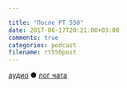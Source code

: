 ```yaml
---

title: "После РТ 550"
date: 2017-06-17T20:21:00+03:00
comments: true
categories: podcast
filename: rt550post
---
```

[аудио](http://cdn.radio-t.com/rt550post.mp3) ● [лог чата](http://chat.radio-t.com/logs/radio-t-550.html)
<audio src="http://cdn.radio-t.com/rt550post.mp3" preload="none"/>

